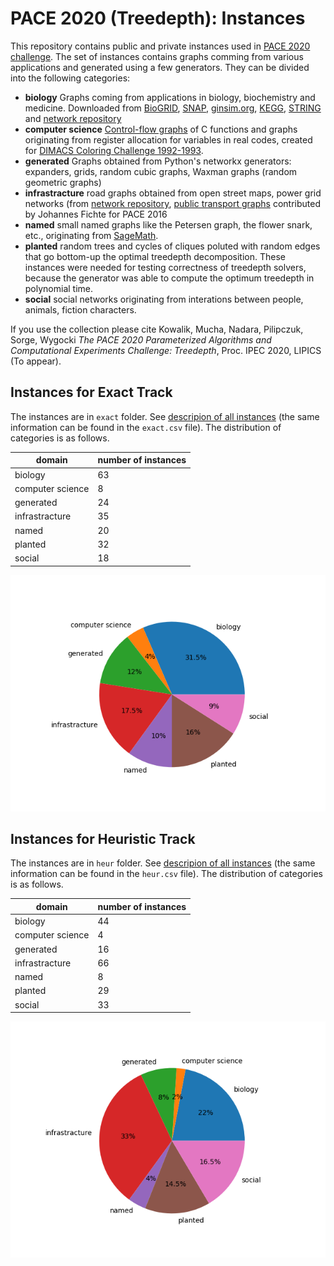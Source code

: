# PACE 2020 (Treedepth): Instances

This repository contains public and private instances used in [PACE 2020 challenge](https://pacechallenge.org/2020/). The set of instances contains graphs comming from various applications and generated using a few generators. They can be divided into the following categories:

- **biology** Graphs coming from applications in biology, biochemistry and medicine. 
Downloaded from [BioGRID](https://thebiogrid.org/), [SNAP](http://snap.stanford.edu/biodata/), [ginsim.org](ginsim.org/models_repository), [KEGG](https://www.genome.jp/kegg/), [STRING](https://string-db.org/) and [network repository](http://networkrepository.com/chem.php)
- **computer science** [Control-flow graphs](github.com/freetdi/CFGs) of C functions and graphs originating from register allocation for variables in real codes, created for [DIMACS Coloring Challenge 1992-1993](http://www.dimacs.rutgers.edu/archive/Challenges/). 
- **generated** Graphs obtained from Python's networkx generators: expanders, grids, random cubic graphs, Waxman graphs (random geometric graphs)
- **infrastracture** road graphs obtained from open street maps, power grid networks (from  [network repository](http://networkrepository.com/power.php), [public transport graphs](http://github.com/daajoe/transit_graphs) contributed by Johannes Fichte for PACE 2016 
- **named** small named graphs like the Petersen graph, the flower snark, etc., originating from [SageMath](https://www.sagemath.org/).
- **planted** random trees and cycles of cliques poluted with random edges that go bottom-up the optimal treedepth decomposition. These instances were needed for testing correctness of treedepth solvers, because the generator was able to compute the optimum treedepth in polynomial time.
- **social** social networks originating from interations between people, animals, fiction characters.

If you use the collection please cite Kowalik, Mucha, Nadara, Pilipczuk, Sorge, Wygocki *The PACE 2020 Parameterized Algorithms and
Computational Experiments Challenge: Treedepth*, Proc. IPEC 2020, LIPICS (To appear).

## Instances for Exact Track

The instances are in `exact` folder. See [descripion of all instances](exact.md) (the same information can be found in the `exact.csv` file).
The distribution of categories is as follows.

| domain | number of instances |
| --- | --- |
biology             | 63 | 
computer science    |  8 | 
generated           | 24 |
infrastracture      | 35 |
named               | 20 |
planted             | 32 |
social              | 18 |


![](exact-type-stats.png)

## Instances for Heuristic Track

The instances are in `heur` folder. See [descripion of all instances](heur.md) (the same information can be found in the `heur.csv` file).
The distribution of categories is as follows.

| domain | number of instances |
| --- | --- |
biology             | 44 |
computer science    |  4 |
generated           | 16 |
infrastracture      | 66 |
named               |  8 |
planted             | 29 |
social              | 33 |

![](heur-type-stats.png)


